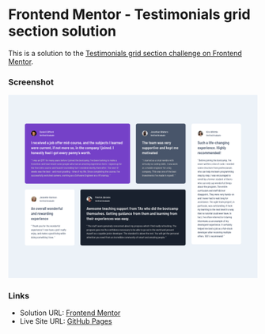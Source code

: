 # Frontend Mentor - Testimonials grid section solution

This is a solution to the [Testimonials grid section challenge on Frontend Mentor](https://www.frontendmentor.io/challenges/testimonials-grid-section-Nnw6J7Un7).

### Screenshot

![](/images/screenshot.png)

### Links

- Solution URL: [Frontend Mentor](https://www.frontendmentor.io/solutions/responsive-testimonial-page-based-on-css-grid-gobxnFnbAN)
- Live Site URL: [GitHub Pages](https://sergrosu.github.io/testimonials-grid-section/)